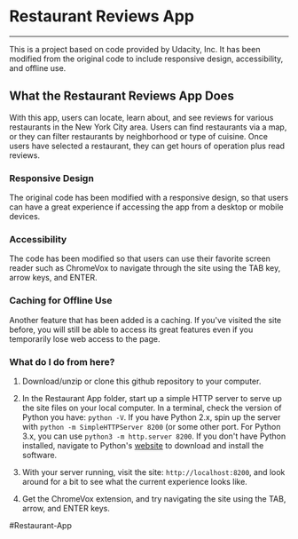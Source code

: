 # Restaurant Reviews App
---
This is a project based on code provided by Udacity, Inc. It has been modified from the original code to include responsive design, accessibility, and offline use.

## What the Restaurant Reviews App Does

With this app, users can locate, learn about, and see reviews for various restaurants in the New York City area. Users can find restaurants via a map, or they can filter restaurants by neighborhood or type of cuisine. Once users have selected a restaurant, they can get hours of operation plus read reviews.

### Responsive Design

The original code has been modified with a responsive design, so that users can have a great experience if accessing the app from a desktop or mobile devices.

### Accessibility

The code has been modified so that users can use their favorite screen reader such as ChromeVox to navigate through the site using the TAB key, arrow keys, and ENTER.

### Caching for Offline Use

Another feature that has been added is a caching. If you've visited the site before, you will still be able to access its great features even if you temporarily lose web access to the page.

### What do I do from here?

1. Download/unzip or clone this github repository to your computer.

2. In the Restaurant App folder, start up a simple HTTP server to serve up the site files on your local computer. In a terminal, check the version of Python you have: `python -V`. If you have Python 2.x, spin up the server with `python -m SimpleHTTPServer 8200` (or some other port. For Python 3.x, you can use `python3 -m http.server 8200`. If you don't have Python installed, navigate to Python's [website](https://www.python.org/) to download and install the software.

3. With your server running, visit the site: `http://localhost:8200`, and look around for a bit to see what the current experience looks like.

4. Get the ChromeVox extension, and try navigating the site using the TAB, arrow, and ENTER keys.


#Restaurant-App
